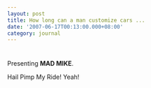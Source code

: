 ```yaml
---
layout: post
title: How long can a man customize cars ...
date: '2007-06-17T00:13:00.000+08:00'
category: journal
---
```


<img style="margin: 0px auto 10px; display: block; text-align: center; cursor: pointer;" src="http://1.bp.blogspot.com/_eJimuJOoqL4/RnQOhb7NhHI/AAAAAAAAAAw/AC74eY4Tjl4/s400/vlcsnap-28409.png" alt="" id="BLOGGER_PHOTO_ID_5076698647547970674" border="0" />

<img style="margin: 0px auto 10px; display: block; text-align: center; cursor: pointer;" src="http://1.bp.blogspot.com/_eJimuJOoqL4/RnQOhb7NhGI/AAAAAAAAAAo/37-4Y2ot48U/s400/vlcsnap-29774.png" alt="" id="BLOGGER_PHOTO_ID_5076698647547970658" border="0" />

Presenting <span style="font-weight: bold;">MAD MIKE</span>.

Hail Pimp My Ride! Yeah!
